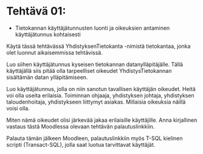# Tehtävä 01:

- Tietokannan käyttäjätunnusten luonti ja oikeuksien antaminen käyttäjätunnus kohtaisesti

Käytä tässä tehtävässä YhdistyksenTietokanta -nimistä tietokantaa, jonka olet luonnut aikaisemmissa tehtävissä.

Luo siihen käyttäjätunnus kyseisen tietokannan datanylläpitäjälle. Tällä käyttäjällä siis pitää olla tarpeelliset oikeudet YhdistysTietokannan sisältämän datan ylläpitämiseen.

Luo käyttäjätunnus, jolla on niin sanotun tavallisen käyttäjän oikeudet. Heitä voi olla useita erilaisia. Toiminnan ohjaaja, yhdistyksen johtaja,  yhdistyksen taloudenhoitaja, yhdistykseen liittymyt asiakas. Millaisia oikeuksia näillä voisi olla. 

Miten nämä oikeudet olisi järkevää jakaa erilaisille käyttäjille. Anna kirjallinen vastaus tästä Moodlessa olevaan tehtävän palautuslinkkiin.


Palauta tämän jälkeen Moodleen, palautuslinkkiin myös T-SQL kielinen scripti (Transact-SQL), jolla saat luotua tarvittavat käyttäjät.
